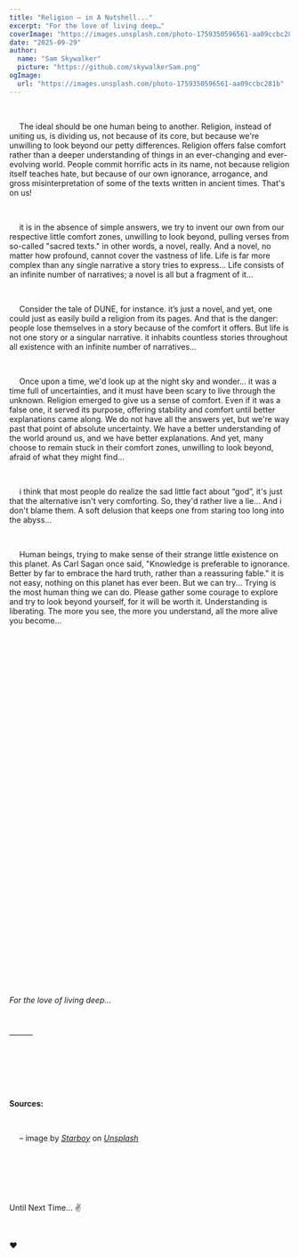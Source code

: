 ```yaml
---
title: "Religion – in A Nutshell..."
excerpt: "For the love of living deep…"
coverImage: "https://images.unsplash.com/photo-1759350596561-aa09ccbc281b"
date: "2025-09-29"
author:
  name: "Sam Skywalker"
  picture: "https://github.com/skywalkerSam.png"
ogImage:
  url: "https://images.unsplash.com/photo-1759350596561-aa09ccbc281b"
---
```


&nbsp;

&emsp; The ideal should be one human being to another. Religion, instead of uniting us, is dividing us, not because of its core, but because we're unwilling to look beyond our petty differences. Religion offers false comfort rather than a deeper understanding of things in an ever-changing and ever-evolving world. People commit horrific acts in its name, not because religion itself teaches hate, but because of our own ignorance, arrogance, and gross misinterpretation of some of the texts written in ancient times. That's on us!

&nbsp;

&emsp; it is in the absence of simple answers, we try to invent our own from our respective little comfort zones, unwilling to look beyond, pulling verses from so-called "sacred texts." in other words, a novel, really. And a novel, no matter how profound, cannot cover the vastness of life. Life is far more complex than any single narrative a story tries to express... Life consists of an infinite number of narratives; a novel is all but a fragment of it…

&nbsp;

&emsp; Consider the tale of DUNE, for instance. it’s just a novel, and yet, one could just as easily build a religion from its pages. And that is the danger: people lose themselves in a story because of the comfort it offers. But life is not one story or a singular narrative. it inhabits countless stories throughout all existence with an infinite number of narratives…

&nbsp;

&emsp; Once upon a time, we'd look up at the night sky and wonder... it was a time full of uncertainties, and it must have been scary to live through the unknown. Religion emerged to give us a sense of comfort. Even if it was a false one, it served its purpose, offering stability and comfort until better explanations came along. We do not have all the answers yet, but we're way past that point of absolute uncertainty. We have a better understanding of the world around us, and we have better explanations. And yet, many choose to remain stuck in their comfort zones, unwilling to look beyond, afraid of what they might find…

&nbsp;

&emsp; i think that most people do realize the sad little fact about “god”, it's just that the alternative isn't very comforting. So, they'd rather live a lie... And i don't blame them. A soft delusion that keeps one from staring too long into the abyss...

&nbsp;

&emsp; Human beings, trying to make sense of their strange little existence on this planet. As Carl Sagan once said, "Knowledge is preferable to ignorance. Better by far to embrace the hard truth, rather than a reassuring fable." it is not easy, nothing on this planet has ever been. But we can try... Trying is the most human thing we can do. Please gather some courage to explore and try to look beyond yourself, for it will be worth it. Understanding is liberating. The more you see, the more you understand, all the more alive you become…

&nbsp;

&nbsp;

&nbsp;

&nbsp;

&nbsp;

&nbsp;

&nbsp;

&nbsp;

&nbsp;

&nbsp;

&nbsp;

&nbsp;

&nbsp;

&nbsp;

&nbsp;

&nbsp;

&nbsp;

&nbsp;

&nbsp;

&nbsp;

&nbsp;

_For the love of living deep…_

&nbsp;

———

&nbsp;

&nbsp;

&nbsp;

**Sources:**

&nbsp;

&emsp; – image by [_Starboy_](https://unsplash.com/@skywalkersam?utm_content=creditCopyText&utm_medium=referral&utm_source=unsplash) on [_Unsplash_](https://unsplash.com/photos/LcmneAbJGPY?utm_content=creditCopyText&utm_medium=referral&utm_source=unsplash)

&nbsp;

&nbsp;

&nbsp;

Until Next Time... ✌️

&nbsp;

❤️

&nbsp;
